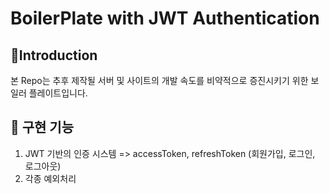 # BoilerPlate with JWT Authentication

## 👋Introduction

본 Repo는 추후 제작될 서버 및 사이트의 개발 속도를 비약적으로 증진시키기 위한 보일러 플레이트입니다.

## 📜 구현 기능

1. JWT 기반의 인증 시스템 => accessToken, refreshToken (회원가입, 로그인, 로그아웃)
2. 각종 예외처리

